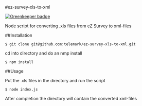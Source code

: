 #ez-survey-xls-to-xml

[![Greenkeeper badge](https://badges.greenkeeper.io/telemark/ez-survey-xls-to-xml.svg)](https://greenkeeper.io/)

Node script for converting .xls files from eZ Survey to xml-files

##Installation

```
$ git clone git@github.com:telemark/ez-survey-xls-to-xml.git
```

cd into directory and do an nmp install

```
$ npm install
```

##Usage

Put the .xls files in the directory and run the script

```
$ node index.js
```

After completion the directory will contain the converted xml-files
